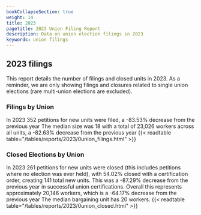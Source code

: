 ```yaml
---
bookCollapseSection: true
weight: 14
title: 2023
pagetitle: 2023 Union Filing Report
description: Data on union election filings in 2023
keywords: union filings
---
```


## 2023 filings

This report details the number of filings and closed units in 2023. As a reminder, we are only showing filings and closures related to single union elections (rare multi-union elections are excluded).

### Filings by Union
In 2023 352 petitions for new units were filed, a -83.53% decrease from the previous year The median size was 18 with a total of 23,026 workers across all units, a -82.63% decrease from the previous year
{{< readtable table="/tables/reports/2023/0union_filings.html" >}}

### Closed Elections by Union
In 2023 261 petitions for new units were closed (this includes petitions where no election was ever held), with 54.02% closed with a certification order, creating 141 total new units. This was a -87.29% decrease from the previous year in successful union certifications. Overall this represents approximately 20,146 workers, which is a -64.17% decrease from the previous year The median bargaining unit has 20 workers.
{{< readtable table="/tables/reports/2023/0union_closed.html" >}}
